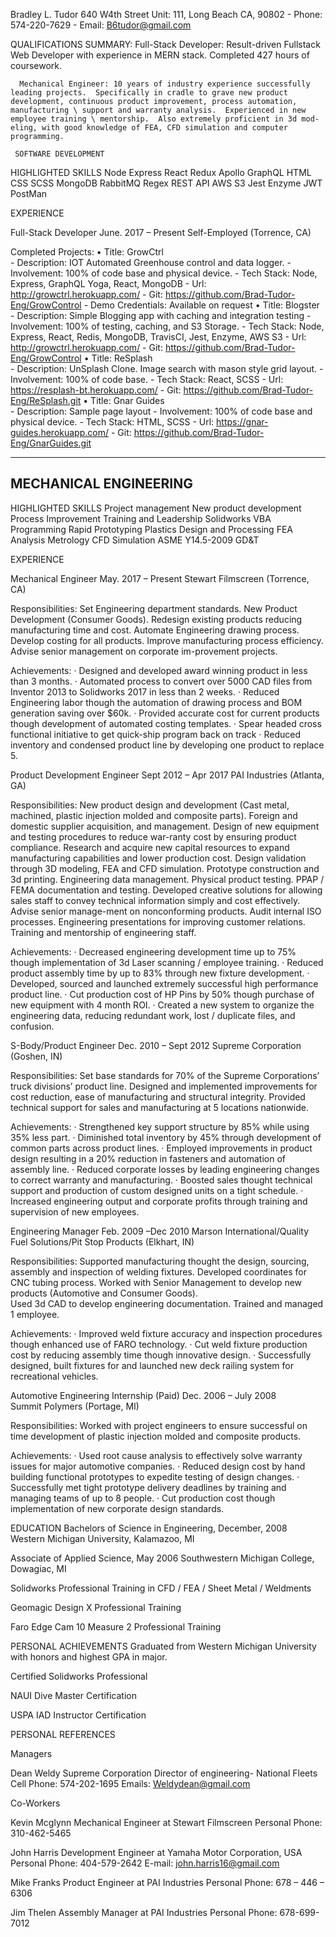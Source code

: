 Bradley L. Tudor
640 W4th Street Unit: 111, Long Beach CA, 90802    -    Phone: 574-220-7629    -    Email: B6tudor@gmail.com


QUALIFICATIONS SUMMARY:
      Full-Stack Developer: Result-driven Fullstack Web Developer with experience in MERN stack.  Completed 427 hours of coursework.  
 
      Mechanical Engineer: 10 years of industry experience successfully leading projects.  Specifically in cradle to grave new product development, continuous product improvement, process automation, manufacturing \ support and warranty analysis.  Experienced in new employee training \ mentorship.  Also extremely proficient in 3d mod-eling, with good knowledge of FEA, CFD simulation and computer programming.

     SOFTWARE DEVELOPMENT

HIGHLIGHTED SKILLS
Node	Express		React		Redux		Apollo		GraphQL	    HTML	                       
CSS		SCSS		MongoDB	    RabbitMQ	Regex		REST API	AWS S3
Jest	Enzyme		JWT		    PostMan


EXPERIENCE

Full-Stack Developer									                June. 2017 – Present
Self-Employed (Torrence, CA)		        					 

Completed Projects:
•	Title: GrowCtrl										  
    -	Description: IOT Automated Greenhouse control and data logger.
    -	Involvement: 100% of code base and physical device. 
    -	Tech Stack: Node, Express, GraphQL Yoga, React, MongoDB
    -	Url: http://growctrl.herokuapp.com/
    -	Git: https://github.com/Brad-Tudor-Eng/GrowControl
    -	Demo Credentials: Available on request
•	Title: Blogster										  	
    -	Description: Simple Blogging app with caching and integration testing
    -	Involvement: 100% of testing, caching, and S3 Storage. 
    -	Tech Stack: Node, Express, React, Redis, MongoDB, TravisCI, Jest, Enzyme, AWS S3
    -	Url: http://growctrl.herokuapp.com/
    -	Git: https://github.com/Brad-Tudor-Eng/GrowControl
•	Title: ReSplash								      	               	
    -	Description: UnSplash Clone. Image search with mason style grid layout.
    -	Involvement: 100% of code base. 
    -	Tech Stack: React, SCSS
    -	Url: https://resplash-bt.herokuapp.com/
    -	Git: https://github.com/Brad-Tudor-Eng/ReSplash.git
•	Title: Gnar Guides									  
    -	Description: Sample page layout
    -	Involvement: 100% of code base and physical device. 
    -	Tech Stack: HTML, SCSS
    -	Url: https://gnar-guides.herokuapp.com/
    -	Git: https://github.com/Brad-Tudor-Eng/GnarGuides.git
 


-----------------------
MECHANICAL ENGINEERING
-------------------
HIGHLIGHTED SKILLS
Project management	New product development	    Process Improvement	    Training and Leadership
Solidworks			VBA Programming	 	        Rapid Prototyping	    Plastics Design and Processing
FEA Analysis		Metrology			        CFD Simulation		    ASME Y14.5-2009 GD&T


EXPERIENCE

Mechanical Engineer									                May. 2017 – Present
Stewart Filmscreen (Torrence, CA)		        					 

Responsibilities:  Set Engineering department standards.  New Product Development (Consumer Goods).  Redesign existing products reducing manufacturing time and cost.  Automate Engineering drawing process.  Develop costing for all products.  Improve manufacturing process efficiency.  Advise senior management on corporate im-provement projects.

Achievements:
·	Designed and developed award winning product in less than 3 months.
·	Automated process to convert over 5000 CAD files from Inventor 2013 to Solidworks 2017 in less than 2 weeks.
·	Reduced Engineering labor though the automation of drawing process and BOM generation saving over $60k.
·	Provided accurate cost for current products though development of automated costing templates.
·	Spear headed cross functional initiative to get quick-ship program back on track
·	Reduced inventory and condensed product line by developing one product to replace 5. 

Product Development Engineer									Sept 2012 – Apr 2017
PAI Industries (Atlanta, GA)	
		        				              
Responsibilities:  New product design and development (Cast metal, machined, plastic injection molded and composite parts).  Foreign and domestic supplier acquisition, and management.  Design of new equipment and testing procedures to reduce war-ranty cost by ensuring product compliance.  Research and acquire new capital resources to expand manufacturing capabilities and lower production cost.  Design validation through 3D modeling, FEA and CFD simulation.  Prototype construction and 3d printing.  Engineering data management.  Physical product testing.  PPAP / FEMA documentation and testing.  Developed creative solutions for allowing sales staff to convey technical information simply and cost effectively. Advise senior manage-ment on nonconforming products.  Audit internal ISO processes. Engineering presentations for improving customer relations.  Training and mentorship of engineering staff.
	
Achievements:
·	Decreased engineering development time up to 75% though implementation of 3d Laser scanning / employee training.
·	Reduced product assembly time by up to 83% through new fixture development. 
·	Developed, sourced and launched extremely successful high performance product line.
·	Cut production cost of HP Pins by 50% though purchase of new equipment with 4 month ROI.
·	Created a new system to organize the engineering data, reducing redundant work, lost / duplicate files, and confusion.

S-Body/Product Engineer									Dec. 2010 – Sept 2012
Supreme Corporation (Goshen, IN)		        					 

Responsibilities: Set base standards for 70% of the Supreme Corporations’ truck divisions’
                           product line.  Designed and implemented improvements for cost reduction, ease of                                       manufacturing and structural integrity.  Provided technical support for sales and 
              	manufacturing at 5 locations nationwide. 

Achievements:
·	Strengthened key support structure by 85% while using 35% less part.
·	Diminished total inventory by 45% through development of common parts across product lines.
·	Employed improvements in product design resulting in a 20% reduction in fasteners and automation of assembly line.
·	Reduced corporate losses by leading engineering changes to correct warranty and manufacturing.
·	Boosted sales thought technical support and production of custom designed units on a tight schedule.
·	Increased engineering output and corporate profits through training and supervision of new employees.
 


Engineering Manager										Feb. 2009 –Dec 2010
Marson International/Quality Fuel Solutions/Pit Stop Products (Elkhart, IN)       					 

Responsibilities:  Supported manufacturing thought the design, sourcing, assembly and inspection of                                    welding fixtures.  Developed coordinates for CNC tubing process.  Worked with
	Senior Management to develop new products (Automotive and Consumer Goods).  
                             Used 3d CAD to develop engineering documentation. Trained and managed 1 employee.

Achievements:
·	Improved weld fixture accuracy and inspection procedures though enhanced use of FARO technology.
·	Cut weld fixture production cost by reducing assembly time though innovative design.
·	Successfully designed, built fixtures for and launched new deck railing system for recreational vehicles.

Automotive Engineering Internship (Paid)							Dec. 2006 – July 2008	               
Summit Polymers (Portage, MI)                          	

Responsibilities:  Worked with project engineers to ensure successful on time development of plastic                                            injection molded and composite products.

Achievements:
·	Used root cause analysis to effectively solve warranty issues for major automotive companies.
·	Reduced design cost by hand building functional prototypes to expedite testing of design changes.
·	Successfully met tight prototype delivery deadlines by training and managing teams of up to 8 people.
·	Cut production cost though implementation of new corporate design standards.



EDUCATION
Bachelors of Science in Engineering, December, 2008     	                                          
Western Michigan University, Kalamazoo, MI 	                               			                                

Associate of Applied Science, May 2006
Southwestern Michigan College, Dowagiac, MI

Solidworks Professional Training in CFD / FEA / Sheet Metal / Weldments

Geomagic Design X Professional Training

Faro Edge Cam 10 Measure 2 Professional Training


PERSONAL ACHIEVEMENTS
Graduated from Western Michigan University with honors and highest GPA in major.

Certified Solidworks Professional

NAUI Dive Master Certification

USPA IAD Instructor Certification										


PERSONAL REFERENCES

Managers

Dean Weldy 
Supreme Corporation Director of engineering- National Fleets
 	Cell Phone: 574-202-1695 
Emails: Weldydean@gmail.com

Co-Workers

Kevin Mcglynn
Mechanical Engineer at Stewart Filmscreen
Personal Phone: 310-462-5465

John Harris
Development Engineer at Yamaha Motor Corporation, USA
Personal Phone: 404-579-2642
E-mail: john.harris16@gmail.com

Mike Franks
Product Engineer at PAI Industries
Personal Phone: 678 – 446 – 6306 

Jim Thelen
Assembly Manager at PAI Industries
Personal Phone: 678-699-7012
